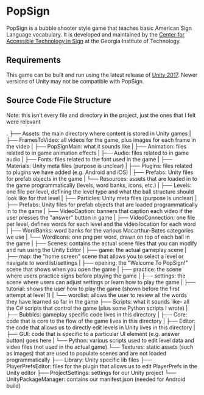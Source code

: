 # PopSign

PopSign is a bubble shooter style game that teaches basic American Sign Language vocabulary. It is developed and maintained by the [Center for Accessible Technology in Sign](http://cats.gatech.edu/) at the Georgia Institute of Technology.

## Requirements

This game can be built and run using the latest release of [Unity 2017](https://unity3d.com/get-unity/download/archive). Newer versions of Unity may not be compatible with PopSign.  

## Source Code File Structure

Note: this isn't every file and directory in the project, just the ones that I felt were relevant

.
├── Assets: the main directory where content is stored in Unity games
| ├── FramesToVideo: all videos for the game, plus images for each frame in the video
| ├── PopSignMain: what it sounds like
  | ├── Animation: files related to in game animation effects
  | ├── Audio: files related to in game audio
  | ├── Fonts: files related to the font used in the game
  | ├── Materials: Unity meta files (purpose is unclear)
  | ├── Plugins: files related to plugins we have added (e.g. Android and iOS)
  | ├── Prefabs: Unity files for prefab objects in the game
  | └── Resources: assets that are loaded in to the game programmatically (levels, word banks, icons, etc.)
    | ├── Levels: one file per level, defining the level type and what the ball structure should look like for that level
    | ├── Particles: Unity meta files (purpose is unclear)
    | ├── Prefabs: Unity files for prefab objects that are loaded programmatically in to the game
    | ├── VideoCaption: banners that caption each video if the user presses the "answer" button in game
    | ├── VideoConnection: one file per level, defines words for each level and the video location for each word
    | ├── WordBanks: word banks for the various Macarthur-Bates categories we use
    | └── WordIcons: one png per word, drawn on top of each ball in the game
  | ├── Scenes: contains the actual scene files that you can modify and run using the Unity Editor
    | ├── game: the actual gameplay scene
    | ├── map: the "home screen" scene that allows you to select a level or navigate to wordlist/settings
    | ├── opening: the "Welcome To PopSign!" scene that shows when you open the game
    | ├── practice: the scene where users practice signs before playing the game
    | ├── settings: the scene where users can adjust settings or learn how to play the game
    | ├── tutorial: shows the user how to play the game (shown before the first attempt at level 1)
    | └── wordlist: allows the user to review all the words they have learned so far in the game
  ├── Scripts: what it sounds like- all the C# scripts that control the game (plus some Python scripts I wrote)
    | ├── Bubbles: gameplay specific code lives in this directory
    | ├── Core: code that is core to the flow of the game lives in this directory
    | ├── Editor: the code that allows us to directly edit levels in Unity lives in this directory
    | ├── GUI: code that is specific to a particular UI element (e.g. answer button) goes here
    | └── Python: various scripts used to edit level data and video files (not used in the actual game)
    └── Textures: static assets (such as images) that are used to populate scenes and are not loaded programmatically
├── Library: Unity specific lib files
├── PlayerPrefsEditor: files for the plugin that allows us to edit PlayerPrefs in the Unity editor
├── ProjectSettings: settings for our Unity project
└── UnityPackageManager: contains our manifest.json (needed for Android build)
